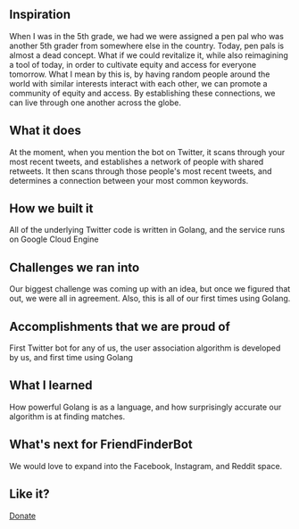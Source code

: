 ## Inspiration
When I was in the 5th grade, we had we were assigned a pen pal who was another 5th grader from somewhere else in the country. Today, pen pals is almost a dead concept. What if we could revitalize it, while also reimagining a tool of today, in order to cultivate equity and access for everyone tomorrow. What I mean by this is, by having random people around the world with similar interests interact with each other, we can promote a community of equity and access. By establishing these connections, we can live through one another across the globe.

## What it does
At the moment, when you mention the bot on Twitter, it scans through your most recent tweets, and establishes a network of people with shared retweets. It then scans through those people's most recent tweets, and determines a connection between your most common keywords.

## How we built it

All of the underlying Twitter code is written in Golang, and the service runs on Google Cloud Engine

## Challenges we ran into

Our biggest challenge was coming up with an idea, but once we figured that out, we were all in agreement. Also, this is all of our first times using Golang. 

## Accomplishments that we are proud of

First Twitter bot for any of us, the user association algorithm is developed by us, and first time using Golang

## What I learned

How powerful Golang is as a language, and how surprisingly accurate our algorithm is at finding matches. 

## What's next for FriendFinderBot

We would love to expand into the Facebook, Instagram, and Reddit space.

## Like it?

[Donate](https://www.paypal.me/ihoegen/5)

